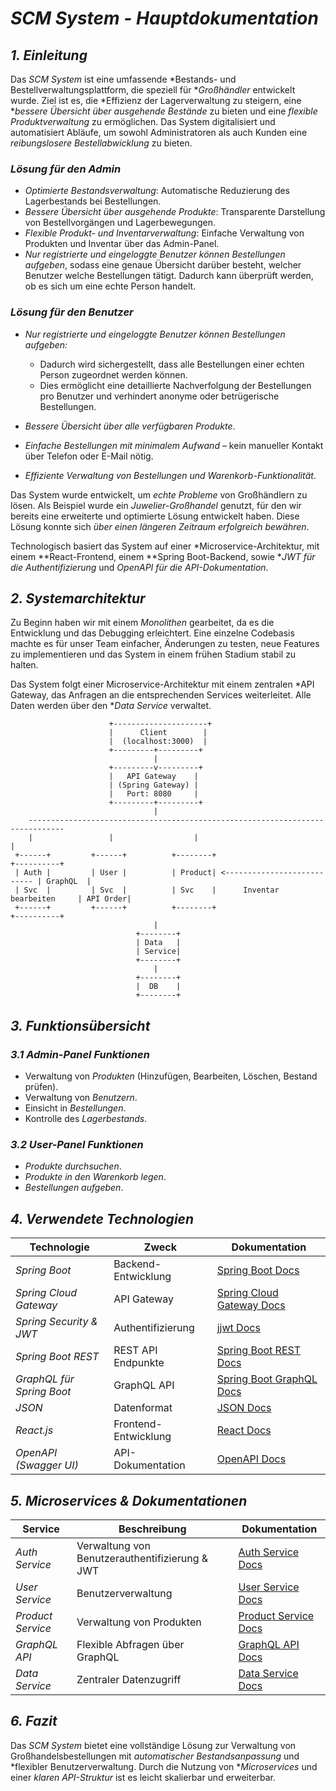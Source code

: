 # *SCM System - Hauptdokumentation*

## *1. Einleitung*

Das *SCM System* ist eine umfassende *Bestands- und Bestellverwaltungsplattform, die speziell für **Großhändler* entwickelt wurde. Ziel ist es, die *Effizienz der Lagerverwaltung zu steigern, eine **bessere Übersicht über ausgehende Bestände* zu bieten und eine *flexible Produktverwaltung* zu ermöglichen. Das System digitalisiert und automatisiert Abläufe, um sowohl Administratoren als auch Kunden eine *reibungslosere Bestellabwicklung* zu bieten.

### *Lösung für den Admin*
- *Optimierte Bestandsverwaltung*: Automatische Reduzierung des Lagerbestands bei Bestellungen.
- *Bessere Übersicht über ausgehende Produkte*: Transparente Darstellung von Bestellvorgängen und Lagerbewegungen.
- *Flexible Produkt- und Inventarverwaltung*: Einfache Verwaltung von Produkten und Inventar über das Admin-Panel.
- *Nur registrierte und eingeloggte Benutzer können Bestellungen aufgeben*, sodass eine genaue Übersicht darüber besteht, welcher Benutzer welche Bestellungen tätigt. Dadurch kann überprüft werden, ob es sich um eine echte Person handelt.


### *Lösung für den Benutzer*
- *Nur registrierte und eingeloggte Benutzer können Bestellungen aufgeben:*
  - Dadurch wird sichergestellt, dass alle Bestellungen einer echten Person zugeordnet werden können.
  - Dies ermöglicht eine detaillierte Nachverfolgung der Bestellungen pro Benutzer und verhindert anonyme oder betrügerische Bestellungen.
  
- *Bessere Übersicht über alle verfügbaren Produkte*.
- *Einfache Bestellungen mit minimalem Aufwand* – kein manueller Kontakt über Telefon oder E-Mail nötig.
- *Effiziente Verwaltung von Bestellungen und Warenkorb-Funktionalität*.

Das System wurde entwickelt, um *echte Probleme* von Großhändlern zu lösen. Als Beispiel wurde ein *Juwelier-Großhandel* genutzt, für den wir bereits eine erweiterte und optimierte Lösung entwickelt haben. Diese Lösung konnte sich *über einen längeren Zeitraum erfolgreich bewähren*.

Technologisch basiert das System auf einer *Microservice-Architektur, mit einem **React-Frontend, einem **Spring Boot-Backend, sowie **JWT für die Authentifizierung* und *OpenAPI für die API-Dokumentation*.

## *2. Systemarchitektur*

Zu Beginn haben wir mit einem *Monolithen* gearbeitet, da es die Entwicklung und das Debugging erleichtert. Eine einzelne Codebasis machte es für unser Team einfacher, Änderungen zu testen, neue Features zu implementieren und das System in einem frühen Stadium stabil zu halten.


Das System folgt einer Microservice-Architektur mit einem zentralen *API Gateway, das Anfragen an die entsprechenden Services weiterleitet. Alle Daten werden über den **Data Service* verwaltet.

```text
                      +---------------------+
                      |      Client        |
                      |  (localhost:3000)  |
                      +---------+---------+
                                |
                      +---------v---------+
                      |   API Gateway    |
                      | (Spring Gateway) |
                      |   Port: 8080     |
                      +---------+---------+
                                |
    ------------------------------------------------------------------------------
    |                 |                  |                                       |
 +------+         +------+          +--------+                              +----------+
 | Auth |         | User |          | Product| <--------------------------- | GraphQL  |
 | Svc  |         | Svc  |          | Svc    |      Inventar bearbeiten     | API Order|
 +------+         +------+          +--------+                              +----------+
                                |
                            +--------+
                            | Data   |
                            | Service|
                            +--------+
                                |
                            +--------+
                            |  DB    |
                            +--------+

```
## *3. Funktionsübersicht*

### *3.1 Admin-Panel Funktionen*
- Verwaltung von *Produkten* (Hinzufügen, Bearbeiten, Löschen, Bestand prüfen).
- Verwaltung von *Benutzern*.
- Einsicht in *Bestellungen*.
- Kontrolle des *Lagerbestands*.

### *3.2 User-Panel Funktionen*
- *Produkte durchsuchen*.
- *Produkte in den Warenkorb legen*.
- *Bestellungen aufgeben*.

## *4. Verwendete Technologien*

| Technologie | Zweck | Dokumentation |
|------------|--------|---------------|
| *Spring Boot* | Backend-Entwicklung | [Spring Boot Docs](https://spring.io/projects/spring-boot) |
| *Spring Cloud Gateway* | API Gateway | [Spring Cloud Gateway Docs](https://spring.io/projects/spring-cloud-gateway) |
| *Spring Security & JWT* | Authentifizierung | [jjwt Docs](https://github.com/jwtk/jjwt) |
| *Spring Boot REST* | REST API Endpunkte | [Spring Boot REST Docs](https://spring.io/guides/gs/rest-service/) |
| *GraphQL für Spring Boot* | GraphQL API | [Spring Boot GraphQL Docs](https://www.graphql-java.com/documentation/spring-boot) |
| *JSON* | Datenformat | [JSON Docs](https://www.json.org/json-en.html) |
| *React.js* | Frontend-Entwicklung | [React Docs](https://reactjs.org/) |
| *OpenAPI (Swagger UI)* | API-Dokumentation | [OpenAPI Docs](https://swagger.io/specification/) |

## *5. Microservices & Dokumentationen*

| Service | Beschreibung | Dokumentation |
|---------|-------------|---------------|
| *Auth Service* | Verwaltung von Benutzerauthentifizierung & JWT | [Auth Service Docs](https://github.com/WebApps-WiSe-24/webapp-power-rangers/blob/main/auth/Docs.md) |
| *User Service* | Benutzerverwaltung | [User Service Docs](https://github.com/WebApps-WiSe-24/webapp-power-rangers/blob/main/users/docs.md) |
| *Product Service* | Verwaltung von Produkten | [Product Service Docs](https://github.com/example/product-docs) |
| *GraphQL API* | Flexible Abfragen über GraphQL | [GraphQL API Docs](https://github.com/WebApps-WiSe-24/webapp-power-rangers/blob/main/graphql/docs.md) |
| *Data Service* | Zentraler Datenzugriff | [Data Service Docs](https://github.com/WebApps-WiSe-24/webapp-power-rangers/blob/main/dataservice/docs.md) |

## *6. Fazit*

Das *SCM System* bietet eine vollständige Lösung zur Verwaltung von Großhandelsbestellungen mit *automatischer Bestandsanpassung* und *flexibler Benutzerverwaltung. Durch die Nutzung von **Microservices* und einer *klaren API-Struktur* ist es leicht skalierbar und erweiterbar.
